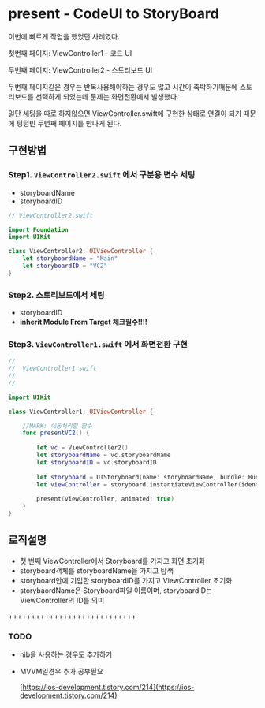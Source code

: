 # present - CodeUI to StoryBoard

이번에 빠르게 작업을 했었던 사례였다.

첫번째 페이지: ViewController1 - 코드 UI

두번째 페이지: ViewController2 - 스토리보드 UI

두번째 페이지같은 경우는 반복사용해야하는 경우도 많고 시간이 촉박하기때문에 스토리보드를 선택하게 되었는데 문제는 화면전환에서 발생했다.

일단 세팅을 따로 하지않으면 ViewController.swift에 구현한 상태로 연결이 되기 때문에 텅텅빈 두번째 페이지를 만나게 된다.

## 구현방법

### Step1. `ViewController2.swift` 에서 구분용 변수 세팅

- storyboardName
- storyboardID

```swift
// ViewController2.swift

import Foundation
import UIKit

class ViewController2: UIViewController {
    let storyboardName = "Main"
    let storyboardID = "VC2"
}
```

### Step2. 스토리보드에서 세팅

- storyboardID
- **inherit Module From Target  체크필수‼️‼️**

### Step3. `ViewController1.swift` 에서 화면전환 구현

```swift
//
//  ViewController1.swift
//
//

import UIKit

class ViewController1: UIViewController {

    //MARK: 이동처리할 함수
    func presentVC2() {
    
        let vc = ViewController2()
        let storyboardName = vc.storyboardName
        let storyboardID = vc.storyboardID
    
        let storyboard = UIStoryboard(name: storyboardName, bundle: Bundle.main)
        let viewController = storyboard.instantiateViewController(identifier: storyboardID)
    
        present(viewController, animated: true)
    }
}
```

## 로직설명

- 첫 번째 ViewController에서 Storyboard를 가지고 화면 초기화
- storyboard객체를 storyboardName을 가지고 탐색
- storyboard안에 기입한 storyboardID를 가지고 ViewController 초기화
- storybaordName은 Storyboard파일 이름이며, storyboardID는 ViewController의 ID를 의미

++++++++++++++++++++++++++++

### TODO

- nib을 사용하는 경우도 추가하기
- MVVM일경우 추가 공부필요
    
    [https://ios-development.tistory.com/214](https://ios-development.tistory.com/214)
